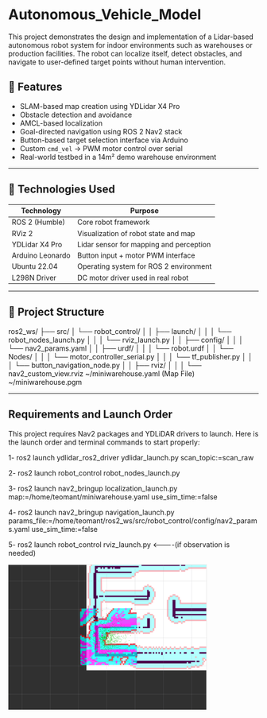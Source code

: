 # Autonomous_Vehicle_Model

This project demonstrates the design and implementation of a Lidar-based autonomous robot system for indoor environments such as warehouses or production facilities. The robot can localize itself, detect obstacles, and navigate to user-defined target points without human intervention.


## 📌 Features

- SLAM-based map creation using YDLidar X4 Pro
- Obstacle detection and avoidance
- AMCL-based localization
- Goal-directed navigation using ROS 2 Nav2 stack
- Button-based target selection interface via Arduino
- Custom `cmd_vel` → PWM motor control over serial
- Real-world testbed in a 14m² demo warehouse environment

---

## 🧰 Technologies Used

| Technology       | Purpose                               |
|------------------|----------------------------------------|
| ROS 2 (Humble)   | Core robot framework                   |
| RViz 2           | Visualization of robot state and map   |
| YDLidar X4 Pro   | Lidar sensor for mapping and perception|
| Arduino Leonardo | Button input + motor PWM interface     |
| Ubuntu 22.04     | Operating system for ROS 2 environment |
| L298N Driver     | DC motor driver used in real robot     |

---

## 📁 Project Structure

ros2_ws/
├── src/
│ └── robot_control/
│ │ ├── launch/
│ │ │ └── robot_nodes_launch.py
│ │ │ └── rviz_launch.py
│ │ ├── config/
│ │ │ └── nav2_params.yaml
│ │ ├── urdf/
│ │ │ └── robot.urdf
│ │ └── Nodes/
│ │ │ └── motor_controller_serial.py
│ │ │ └── tf_publisher.py
│ │ │ └── button_navigation_node.py
│ │ ├── rviz/
│ │ │ └── nav2_custom_view.rviz
~/miniwarehouse.yaml (Map File)
~/miniwarehouse.pgm

---

## Requirements and Launch Order
This project requires Nav2 packages and YDLiDAR drivers to launch. Here is the launch order and terminal commands to start properly:

1- ros2 launch ydlidar_ros2_driver ydlidar_launch.py scan_topic:=scan_raw

2- ros2 launch robot_control robot_nodes_launch.py

3- ros2 launch nav2_bringup localization_launch.py map:=/home/teomant/miniwarehouse.yaml use_sim_time:=false

4- ros2 launch nav2_bringup navigation_launch.py params_file:=/home/teomant/ros2_ws/src/robot_control/config/nav2_params.yaml use_sim_time:=false

5- ros2 launch robot_control rviz_launch.py <----(if observation is needed)

<p float="left"> <img src="/rviz_screenshot.png" width="400" </p>


